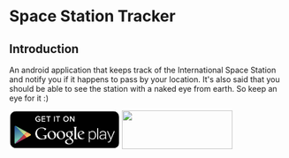 Space Station Tracker
===================

## Introduction
An android application that keeps track of the International Space Station and notify you if it happens to pass by your location. It's also said that you should be able to see the station with a naked eye from earth. So keep an eye for it :)

<a href="https://play.google.com/store/apps/details?id=com.restart.spacestationtracker"><img src="https://raw.githubusercontent.com/evgenyneu/aes-crypto-android/master/Graphics/github/google_play_badge.png" height="70" width="200"></a>
<a href="https://smile.amazon.com/Restart-ISS-Tracker/dp/B01EUBPF0O/ref=sr_1_4?ie=UTF8&qid=1469874378&sr=8-4&keywords=iss+tracker"><img src="http://a.espncdn.com/i/mobile/website/img/Amazon-App-Store.png" height="70" width="200"></a>
